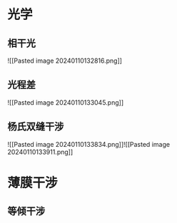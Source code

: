 # 光学
## 相干光 
![[Pasted image 20240110132816.png]]
## 光程差
![[Pasted image 20240110133045.png]]
## 杨氏双缝干涉



![[Pasted image 20240110133834.png]]![[Pasted image 20240110133911.png]]

# 薄膜干涉
## 等倾干涉
